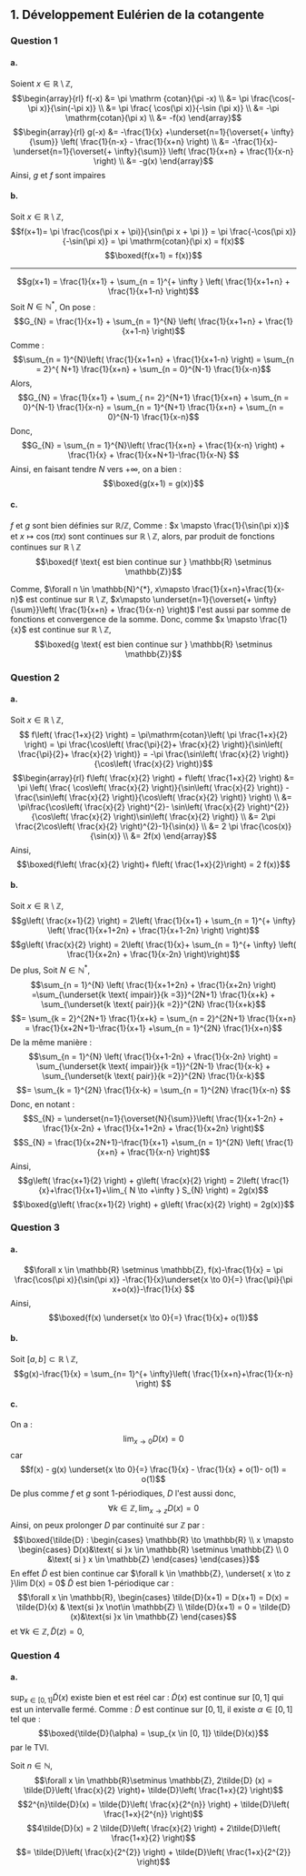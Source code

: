 ## 1.  Développement Eulérien de la cotangente
### Question 1
#### a.
Soient $x \in \mathbb{R} \setminus \mathbb{Z}$, 
$$\begin{array}{rl}
f(-x) &= \pi \mathrm {cotan}(\pi -x)  \\
&= \pi \frac{\cos(-\pi x)}{\sin(-\pi x)}  \\
&= \pi \frac{ \cos(\pi x)}{-\sin (\pi x)}  \\
&= -\pi \mathrm{cotan}(\pi x)  \\
&= -f(x)
\end{array}$$
$$\begin{array}{rl}
g(-x) &= -\frac{1}{x} +\underset{n=1}{\overset{+ \infty}{\sum}} \left( \frac{1}{n-x} - \frac{1}{x+n} \right) \\
&= -\frac{1}{x}- \underset{n=1}{\overset{+ \infty}{\sum}} \left( \frac{1}{x+n} + \frac{1}{x-n}   \right)  \\
&= -g(x)
\end{array}$$
Ainsi, $g$ et $f$ sont impaires

#### b.
Soit $x \in \mathbb{R} \setminus \mathbb{Z}$,
$$f(x+1)= \pi \frac{\cos(\pi x + \pi)}{\sin(\pi x + \pi )} = \pi  \frac{-\cos(\pi x)}{-\sin(\pi x)} = \pi \mathrm{cotan}(\pi x) = f(x)$$
$$\boxed{f(x+1) = f(x)}$$
___
$$g(x+1) = \frac{1}{x+1} + \sum_{n = 1}^{+ \infty } \left( \frac{1}{x+1+n} + \frac{1}{x+1-n} \right)$$
Soit $N \in \mathbb{N}^{*}$, 
On pose : 
$$G_{N} = \frac{1}{x+1} + \sum_{n = 1}^{N} \left( \frac{1}{x+1+n} + \frac{1}{x+1-n} \right)$$
Comme : 
$$\sum_{n = 1}^{N}\left( \frac{1}{x+1+n} + \frac{1}{x+1-n} \right) = \sum_{n = 2}^{ N+1} \frac{1}{x+n} + \sum_{n = 0}^{N-1} \frac{1}{x-n}$$
Alors, 
$$G_{N} = \frac{1}{x+1} + \sum_{ n= 2}^{N+1} \frac{1}{x+n} + \sum_{n = 0}^{N-1} \frac{1}{x-n} = \sum_{n = 1}^{N+1} \frac{1}{x+n} + \sum_{n = 0}^{N-1} \frac{1}{x-n}$$
Donc, 
$$G_{N} = \sum_{n = 1}^{N}\left(  \frac{1}{x+n} + \frac{1}{x-n} \right) + \frac{1}{x} + \frac{1}{x+N+1}-\frac{1}{x-N} $$
Ainsi, en faisant tendre $N$ vers $+ \infty$, on a bien :
$$\boxed{g(x+1) = g(x)}$$

#### c.
$f$ et $g$ sont bien définies sur $\mathbb{R} / \mathbb{Z}$, 
Comme : $x \mapsto \frac{1}{\sin(\pi x)}$ et $x \mapsto \cos(\pi x)$ sont continues sur $\mathbb{R} \setminus \mathbb{Z}$, alors, par produit de fonctions continues sur $\mathbb{R} \setminus \mathbb{Z}$
$$\boxed{f \text{ est bien continue sur } \mathbb{R} \setminus \mathbb{Z}}$$

Comme, 
$\forall n \in \mathbb{N}^{*}, x\mapsto \frac{1}{x+n}+\frac{1}{x-n}$ est continue sur $\mathbb{R} \setminus \mathbb{Z}$,
$x\mapsto  \underset{n=1}{\overset{+ \infty}{\sum}}\left( \frac{1}{x+n} + \frac{1}{x-n} \right)$ l'est aussi par somme de fonctions et convergence de la somme. 
Donc, 
comme $x \mapsto \frac{1}{x}$ est continue sur $\mathbb{R} \setminus \mathbb{Z}$, 
$$\boxed{g \text{ est bien continue sur } \mathbb{R} \setminus \mathbb{Z}}$$

### Question 2
#### a.
Soit $x \in \mathbb{R} \setminus \mathbb{Z}$, 
$$ f\left( \frac{1+x}{2} \right) = \pi\mathrm{cotan}\left( \pi  \frac{1+x}{2} \right) = \pi  \frac{\cos\left( \frac{\pi}{2}+ \frac{x}{2} \right)}{\sin\left( \frac{\pi}{2}+ \frac{x}{2} \right)} = -\pi \frac{\sin\left( \frac{x}{2} \right)}{\cos\left( \frac{x}{2} \right)}$$
$$\begin{array}{rl}
f\left( \frac{x}{2} \right) + f\left( \frac{1+x}{2} \right) &= \pi \left( \frac{ \cos\left( \frac{x}{2} \right)}{\sin\left( \frac{x}{2} \right)} - \frac{\sin\left( \frac{x}{2} \right)}{\cos\left( \frac{x}{2} \right)} \right) \\
&= \pi\frac{\cos\left( \frac{x}{2} \right)^{2}- \sin\left( \frac{x}{2} \right)^{2}}{\cos\left( \frac{x}{2} \right)\sin\left( \frac{x}{2} \right)} \\
&= 2\pi \frac{2\cos\left( \frac{x}{2} \right)^{2}-1}{\sin(x)} \\
&= 2 \pi \frac{\cos(x)}{\sin(x)} \\
&= 2f(x)
\end{array}$$
Ainsi, 
$$\boxed{f\left( \frac{x}{2} \right)+ f\left( \frac{1+x}{2}\right) = 2 f(x)}$$

#### b.
Soit $x \in \mathbb{R} \setminus \mathbb{Z}$, 
$$g\left( \frac{x+1}{2} \right) =  2\left( \frac{1}{x+1} + \sum_{n = 1}^{+ \infty} \left( \frac{1}{x+1+2n} + \frac{1}{x+1-2n} \right) \right)$$
$$g\left( \frac{x}{2} \right) = 2\left( \frac{1}{x}+ \sum_{n = 1}^{+ \infty} \left( \frac{1}{x+2n} + \frac{1}{x-2n} \right)\right)$$
De plus, 
Soit $N \in \mathbb{N}^{*}$,
$$\sum_{n = 1}^{N} \left( \frac{1}{x+1+2n} +  \frac{1}{x+2n} \right) =\sum_{\underset{k \text{ impair}}{k =3}}^{2N+1} \frac{1}{x+k} + \sum_{\underset{k \text{ pair}}{k =2}}^{2N} \frac{1}{x+k}$$
$$= \sum_{k = 2}^{2N+1} \frac{1}{x+k} = \sum_{n = 2}^{2N+1} \frac{1}{x+n} = \frac{1}{x+2N+1}-\frac{1}{x+1} +\sum_{n = 1}^{2N} \frac{1}{x+n}$$
De la même manière : 
$$\sum_{n = 1}^{N} \left( \frac{1}{x+1-2n} +  \frac{1}{x-2n} \right) = \sum_{\underset{k \text{ impair}}{k =1}}^{2N-1} \frac{1}{x-k} + \sum_{\underset{k \text{ pair}}{k =2}}^{2N} \frac{1}{x-k}$$
$$= \sum_{k = 1}^{2N} \frac{1}{x-k} = \sum_{n = 1}^{2N} \frac{1}{x-n} $$
Donc, en notant : 
$$S_{N} = \underset{n=1}{\overset{N}{\sum}}\left( \frac{1}{x+1-2n} + \frac{1}{x-2n} + \frac{1}{x+1+2n} + \frac{1}{x+2n} \right)$$
$$S_{N} = \frac{1}{x+2N+1}-\frac{1}{x+1} +\sum_{n = 1}^{2N} \left( \frac{1}{x+n} + \frac{1}{x-n} \right)$$
Ainsi, 
$$g\left( \frac{x+1}{2} \right) + g\left( \frac{x}{2} \right) = 2\left( \frac{1}{x}+\frac{1}{x+1}+\lim_{ N \to +\infty } S_{N} \right) = 2g(x)$$
$$\boxed{g\left( \frac{x+1}{2} \right) + g\left( \frac{x}{2} \right) = 2g(x)}$$

### Question 3
#### a.
$$\forall x \in \mathbb{R} \setminus \mathbb{Z}, f(x)-\frac{1}{x} = \pi \frac{\cos(\pi x)}{\sin(\pi x)} -\frac{1}{x}\underset{x \to 0}{=}  \frac{\pi}{\pi x+o(x)}-\frac{1}{x} $$
Ainsi,
$$\boxed{f(x) \underset{x \to 0}{=} \frac{1}{x}+ o(1)}$$

#### b.
Soit $[a, b] \subset \mathbb{R} \setminus \mathbb{Z}$, 
$$g(x)-\frac{1}{x} = \sum_{n= 1}^{+ \infty}\left( \frac{1}{x+n}+\frac{1}{x-n} \right) $$


#### c.
On a : 
$$\lim_{ x \to 0 } D(x) = 0$$
car
$$f(x) - g(x) \underset{x \to 0}{=} \frac{1}{x} - \frac{1}{x} + o(1)- o(1) = o(1)$$
De plus comme $f$ et $g$ sont $1$-périodiques, $D$ l'est aussi donc, 
$$\forall k \in \mathbb{Z}, \lim_{ x \to z } D(x) = 0$$
Ainsi, on peux prolonger $D$ par continuité sur $\mathbb{Z}$ par : 
$$\boxed{\tilde{D} : \begin{cases}
\mathbb{R} \to \mathbb{R} \\
x \mapsto \begin{cases}
D(x)&\text{ si }x \in \mathbb{R} \setminus \mathbb{Z} \\
0 &\text{ si } x \in \mathbb{Z}
\end{cases}
\end{cases}}$$
En effet $\tilde{D}$ est bien continue car $\forall k \in \mathbb{Z}, \underset{ x \to z }\lim D(x) = 0$
$\tilde{D}$ est bien 1-périodique car :
$$\forall x \in \mathbb{R}, \begin{cases}
\tilde{D}(x+1) = D(x+1) = D(x) = \tilde{D}(x) & \text{si }x \not\in \mathbb{Z} \\
\tilde{D}(x+1) = 0 = \tilde{D}(x)&\text{si }x \in \mathbb{Z}
\end{cases}$$
et $\forall k \in \mathbb{Z}, \tilde{D}(z) = 0$, 


### Question 4
#### a.
$\sup_{x \in [0, 1]} \tilde{D}(x)$ existe bien et est réel car : $\tilde{D}(x)$ est continue sur $[0, 1]$ qui est un intervalle fermé. 
Comme : $\tilde{D}$ est continue sur $[0, 1]$, il existe $\alpha \in [0, 1]$ tel que :
$$\boxed{\tilde{D}(\alpha) = \sup_{x \in [0, 1]} \tilde{D}(x)}$$
par le TVI. 

Soit $n \in \mathbb{N}$, 
$$\forall x \in \mathbb{R}\setminus \mathbb{Z}, 2\tilde{D} (x) = \tilde{D}\left( \frac{x}{2} \right)+ \tilde{D}\left( \frac{1+x}{2} \right)$$
$$2^{n}\tilde{D}(x) = \tilde{D}\left( \frac{x}{2^{n}} \right) + \tilde{D}\left( \frac{1+x}{2^{n}} \right)$$
$$4\tilde{D}(x) = 2 \tilde{D}\left( \frac{x}{2} \right) + 2\tilde{D}\left( \frac{1+x}{2} \right)$$
$$= \tilde{D}\left( \frac{x}{2^{2}} \right) + \tilde{D}\left( \frac{1+x}{2^{2}} \right)$$